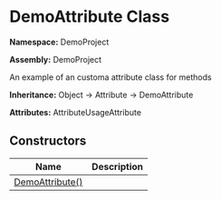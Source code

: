 # DemoAttribute Class

**Namespace:** DemoProject

**Assembly:** DemoProject

An example of an customa attribute class for methods

**Inheritance:** Object → Attribute → DemoAttribute

**Attributes:** AttributeUsageAttribute

## Constructors

| Name                                             | Description |
| ------------------------------------------------ | ----------- |
| [DemoAttribute()](DemoAttribute-constructors.md) |             |
